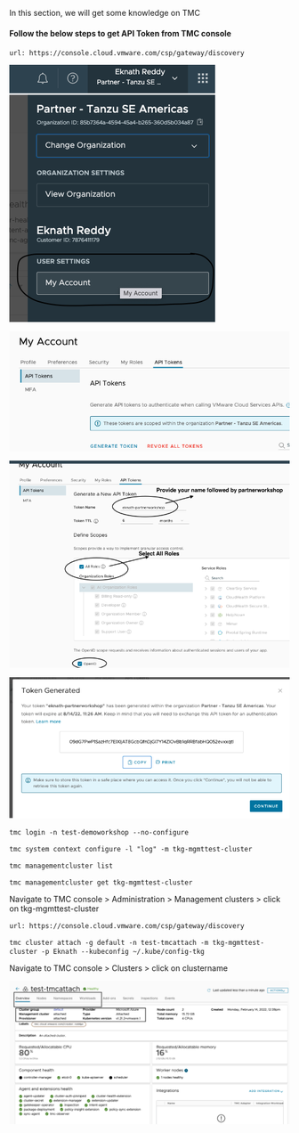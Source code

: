 In this section, we will get some knowledge on TMC 

#### Follow the below steps to get API Token from TMC console

```dashboard:open-url
url: https://console.cloud.vmware.com/csp/gateway/discovery
```

![TMC Account page](images/tmc-1.png)

![TMC API Token](images/TMC-2.png)

![TMC Generate API Token](images/TMC-3.png)

![TMC Token](images/TMC-4.png)

```execute
tmc login -n test-demoworkshop --no-configure
```

```execute
tmc system context configure -l "log" -m tkg-mgmttest-cluster
```
```execute
tmc managementcluster list
```

```execute
tmc managementcluster get tkg-mgmttest-cluster
```

Navigate to TMC console > Administration > Management clusters > click on tkg-mgmttest-cluster

```dashboard:open-url
url: https://console.cloud.vmware.com/csp/gateway/discovery
```
```execute
tmc cluster attach -g default -n test-tmcattach -m tkg-mgmttest-cluster -p Eknath --kubeconfig ~/.kube/config-tkg
```

Navigate to  TMC console > Clusters > click on clustername

![TMC Cluster console](images/TMC-5.png)
